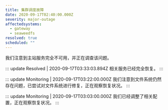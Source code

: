 ```yaml
---
title: 集群调度故障
date: 2020-09-17T02:40:00.000Z
severity: major-outage
affectedsystems:
  - gateway
  - seaweedfs
resolved: true
scheduled: ""
---
```

我们注意到主站服务完全不可用，并正在调查该问题。

::: update Resolved | 2020-09-17T03:33:03.894Z
相关服务已经完全恢复。
:::

::: update Monitoring | 2020-09-17T03:22:00.000Z
我们注意到文件系统仍然存在问题，已尝试对文件系统进行修复，正在观察恢复状况。
:::

::: update Monitoring | 2020-09-17T03:03:00.000Z
我们已经调整了相关配置，正在观察恢复状况。
:::